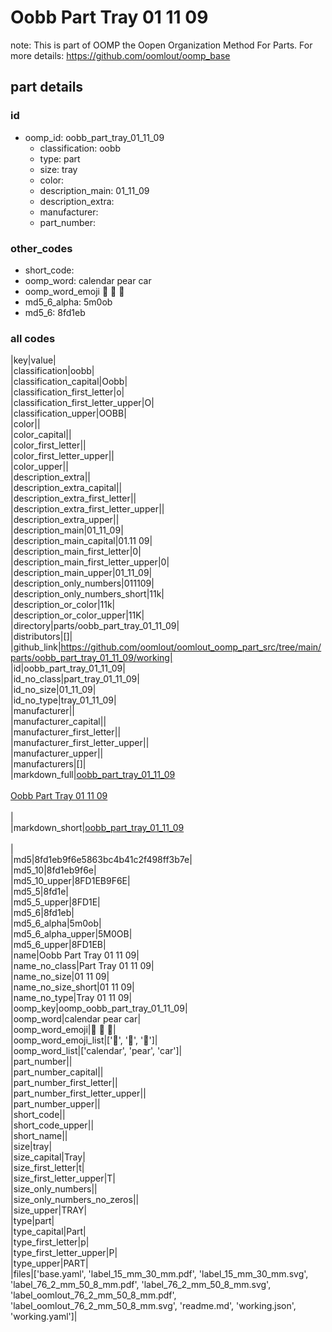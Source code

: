 # Oobb Part Tray 01 11 09  

note: This is part of OOMP the Oopen Organization Method For Parts. For more details: https://github.com/oomlout/oomp_base

##  part details





### id
* oomp_id: oobb_part_tray_01_11_09
  * classification: oobb
  * type: part
  * size: tray
  * color: 
  * description_main: 01_11_09
  * description_extra: 
  * manufacturer: 
  * part_number: 

### other_codes
* short_code: 
* oomp_word: calendar pear car
* oomp_word_emoji :calendar: :pear: :car:
* md5_6_alpha: 5m0ob
* md5_6: 8fd1eb

### all codes 
|key|value|  
|classification|oobb|  
|classification_capital|Oobb|  
|classification_first_letter|o|  
|classification_first_letter_upper|O|  
|classification_upper|OOBB|  
|color||  
|color_capital||  
|color_first_letter||  
|color_first_letter_upper||  
|color_upper||  
|description_extra||  
|description_extra_capital||  
|description_extra_first_letter||  
|description_extra_first_letter_upper||  
|description_extra_upper||  
|description_main|01_11_09|  
|description_main_capital|01.11 09|  
|description_main_first_letter|0|  
|description_main_first_letter_upper|0|  
|description_main_upper|01_11_09|  
|description_only_numbers|011109|  
|description_only_numbers_short|11k|  
|description_or_color|11k|  
|description_or_color_upper|11K|  
|directory|parts/oobb_part_tray_01_11_09|  
|distributors|[]|  
|github_link|https://github.com/oomlout/oomlout_oomp_part_src/tree/main/parts/oobb_part_tray_01_11_09/working|  
|id|oobb_part_tray_01_11_09|  
|id_no_class|part_tray_01_11_09|  
|id_no_size|01_11_09|  
|id_no_type|tray_01_11_09|  
|manufacturer||  
|manufacturer_capital||  
|manufacturer_first_letter||  
|manufacturer_first_letter_upper||  
|manufacturer_upper||  
|manufacturers|[]|  
|markdown_full|[oobb_part_tray_01_11_09](https://github.com/oomlout/oomlout_oomp_part_src/tree/main/parts/oobb_part_tray_01_11_09/working)<br>[](https://github.com/oomlout/oomlout_oomp_part_src/tree/main/parts/oobb_part_tray_01_11_09/working)<br>[Oobb Part Tray 01 11 09](https://github.com/oomlout/oomlout_oomp_part_src/tree/main/parts/oobb_part_tray_01_11_09/working)<br><br>|  
|markdown_short|[oobb_part_tray_01_11_09](https://github.com/oomlout/oomlout_oomp_part_src/tree/main/parts/oobb_part_tray_01_11_09/working)<br><br>|  
|md5|8fd1eb9f6e5863bc4b41c2f498ff3b7e|  
|md5_10|8fd1eb9f6e|  
|md5_10_upper|8FD1EB9F6E|  
|md5_5|8fd1e|  
|md5_5_upper|8FD1E|  
|md5_6|8fd1eb|  
|md5_6_alpha|5m0ob|  
|md5_6_alpha_upper|5M0OB|  
|md5_6_upper|8FD1EB|  
|name|Oobb Part Tray 01 11 09|  
|name_no_class|Part Tray 01 11 09|  
|name_no_size|01 11 09|  
|name_no_size_short|01 11 09|  
|name_no_type|Tray 01 11 09|  
|oomp_key|oomp_oobb_part_tray_01_11_09|  
|oomp_word|calendar pear car|  
|oomp_word_emoji|:calendar: :pear: :car:|  
|oomp_word_emoji_list|[':calendar:', ':pear:', ':car:']|  
|oomp_word_list|['calendar', 'pear', 'car']|  
|part_number||  
|part_number_capital||  
|part_number_first_letter||  
|part_number_first_letter_upper||  
|part_number_upper||  
|short_code||  
|short_code_upper||  
|short_name||  
|size|tray|  
|size_capital|Tray|  
|size_first_letter|t|  
|size_first_letter_upper|T|  
|size_only_numbers||  
|size_only_numbers_no_zeros||  
|size_upper|TRAY|  
|type|part|  
|type_capital|Part|  
|type_first_letter|p|  
|type_first_letter_upper|P|  
|type_upper|PART|  
|files|['base.yaml', 'label_15_mm_30_mm.pdf', 'label_15_mm_30_mm.svg', 'label_76_2_mm_50_8_mm.pdf', 'label_76_2_mm_50_8_mm.svg', 'label_oomlout_76_2_mm_50_8_mm.pdf', 'label_oomlout_76_2_mm_50_8_mm.svg', 'readme.md', 'working.json', 'working.yaml']|  
